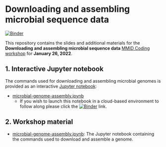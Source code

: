 # Downloading and assembling microbial sequence data
[![Binder][]][tutorial-binder]

This repository contains the slides and additional materials for the **Downloading and assembling microbial sequence data** [MMID Coding workshop][] for **January 26, 2022**.

## 1. Interactive Jupyter notebook

The commands used for downloading and assembling microbial genomes is provided as an interactive [Jupyter notebook][Jupyter]:

* [microbial-genome-assembly.ipynb](tutorial/microbial-genome-assembly.ipynb)
    * If you wish to launch this notebook in a cloud-based environment to follow along please click the [![Binder][]][tutorial-binder] link.

## 2. Workshop material

* [microbial-genome-assembly.ipynb](tutorial/microbial-genome-assembly.ipynb): The Jupyter notebook containing the commands used to download and assemble a genome.

[Jupyter]: https://jupyter.org/
[Binder]: https://mybinder.org/badge_logo.svg
[tutorial-binder]: https://mybinder.org/v2/gh/MMID-coding-workshop/2022-01-26-Downloading-and-assembling-microbial-sequence-data/main?urlpath=lab%2Ftree%2Ftutorial%2Fmicrobial-genome-assembly.ipynb
[MMID Coding workshop]: https://umanitobammidsc.ca/mmid-coding-workshop/
[genome-assembly.ipynb]: tutorial/microbial-genome-assembly.ipynb
